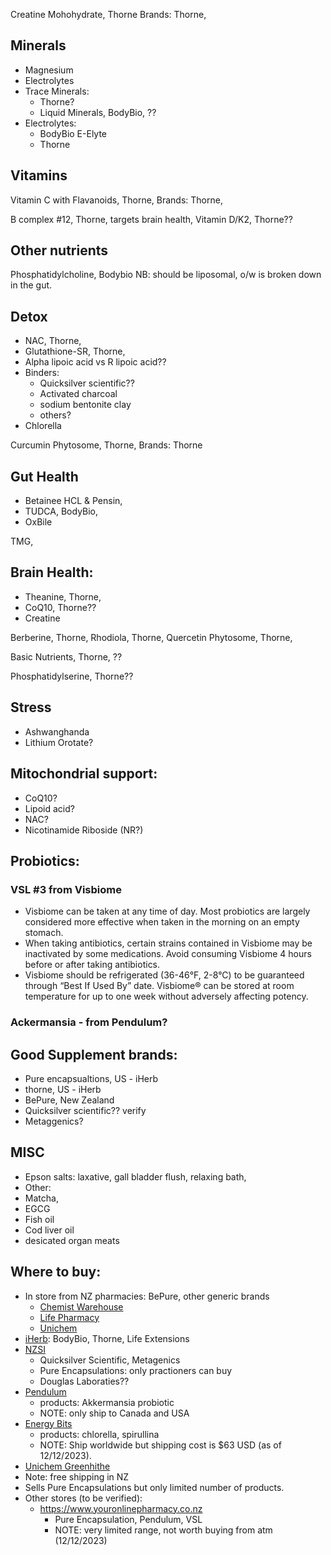 
Creatine Mohohydrate, Thorne
Brands: Thorne, 

## Minerals
- Magnesium
- Electrolytes
- Trace Minerals:
  - Thorne?
  - Liquid Minerals, BodyBio, ??
- Electrolytes:
  - BodyBio E-Elyte
  - Thorne 

## Vitamins
Vitamin C with Flavanoids, Thorne, 
Brands: Thorne, 

B complex #12, Thorne, targets brain health, 
Vitamin D/K2, Thorne??

## Other nutrients
Phosphatidylcholine, Bodybio
NB: should be liposomal, o/w is broken down in the gut.




## Detox
- NAC, Thorne, 
- Glutathione-SR, Thorne,
- Alpha lipoic acid vs R lipoic acid??
- Binders:
  - Quicksilver scientific??
  - Activated charcoal
  - sodium bentonite clay
  - others?
- Chlorella


  
Curcumin Phytosome, Thorne, 
Brands: Thorne

## Gut Health

- Betainee HCL & Pensin,
- TUDCA, BodyBio, 
- OxBile

TMG, 

## Brain Health:
- Theanine, Thorne, 
- CoQ10, Thorne??
- Creatine
  


Berberine, Thorne,
Rhodiola, Thorne, 
Quercetin Phytosome, Thorne,


Basic Nutrients, Thorne, ??


Phosphatidylserine, Thorne??

## Stress
- Ashwanghanda
- Lithium Orotate?

## Mitochondrial support:
- CoQ10?
- Lipoid acid?
- NAC?
- Nicotinamide Riboside (NR?)

## Probiotics:
### VSL #3 from Visbiome
- Visbiome can be taken at any time of day. Most probiotics are largely considered more effective when taken in the morning on an empty stomach.  
- When taking antibiotics, certain strains contained in Visbiome may be inactivated by some medications. Avoid consuming Visbiome 4 hours before or after taking antibiotics. 
- Visbiome should be refrigerated (36-46°F, 2-8°C) to be guaranteed through “Best If Used By” date. Visbiome® can be stored at room temperature for up to one week without adversely affecting potency.
### Ackermansia - from Pendulum?



## Good Supplement brands:
- Pure encapsualtions, US - iHerb
- thorne, US - iHerb
- BePure, New Zealand
- Quicksilver scientific?? verify
- Metaggenics?


## MISC
- Epson salts: laxative, gall bladder flush, relaxing bath, 
- Other:
- Matcha,
- EGCG
- Fish oil
- Cod liver oil
- desicated organ meats

## Where to buy:
- In store from NZ pharmacies: BePure, other generic brands
  - [Chemist Warehouse](chemistwarehouse.co.nz)
  - [Life Pharmacy](lifepharmacy.co.nz)
  - [Unichem](unichem.co.nz)
- [iHerb](iherb.com): BodyBio, Thorne, Life Extensions
- [NZSI](nzsi.co.nz)
  - Quicksilver Scientific, Metagenics  
  - Pure Encapsulations: only practioners can buy
  - Douglas Laboraties??
- [Pendulum](pendulumlife.com)
  - products: Akkermansia probiotic
  - NOTE: only ship to Canada and USA
- [Energy Bits](energybits.com)
  - products: chlorella, spirullina
  - NOTE: Ship worldwide but shipping cost is $63 USD (as of 12/12/2023).  
 - [Unichem Greenhithe](unichemgreenhithe.co.nz)
  - Note: free shipping in NZ
  - Sells Pure Encapsulations but only limited number of products.
- Other stores (to be verified):
  - https://www.youronlinepharmacy.co.nz
    - Pure Encapsulation, Pendulum, VSL
    - NOTE: very limited range, not worth buying from atm (12/12/2023)

